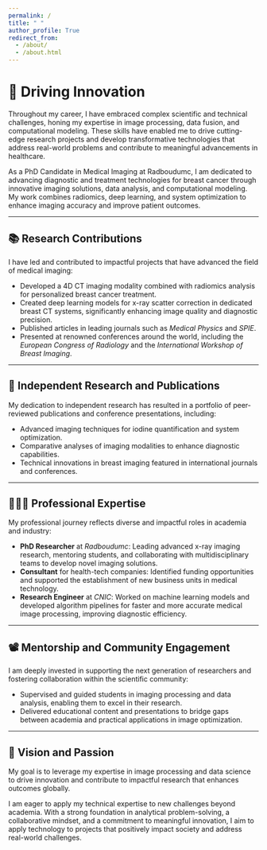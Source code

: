```yaml
---
permalink: /
title: " "
author_profile: True
redirect_from: 
  - /about/
  - /about.html
---
```


# 🔬 Driving Innovation  
Throughout my career, I have embraced complex scientific and technical challenges, honing my expertise in image processing, data fusion, and computational modeling. These skills have enabled me to drive cutting-edge research projects and develop transformative technologies that address real-world problems and contribute to meaningful advancements in healthcare.

As a PhD Candidate in Medical Imaging at Radboudumc, I am dedicated to advancing diagnostic and treatment technologies for breast cancer through innovative imaging solutions, data analysis, and computational modeling. My work combines radiomics, deep learning, and system optimization to enhance imaging accuracy and improve patient outcomes.  

---

## 📚 Research Contributions  
I have led and contributed to impactful projects that have advanced the field of medical imaging:  

- Developed a 4D CT imaging modality combined with radiomics analysis for personalized breast cancer treatment.  
- Created deep learning models for x-ray scatter correction in dedicated breast CT systems, significantly enhancing image quality and diagnostic precision.  
- Published articles in leading journals such as *Medical Physics* and *SPIE*.  
- Presented at renowned conferences around the world, including the *European Congress of Radiology* and the *International Workshop of Breast Imaging*.  

---

## 📜 Independent Research and Publications  
My dedication to independent research has resulted in a portfolio of peer-reviewed publications and conference presentations, including:  

- Advanced imaging techniques for iodine quantification and system optimization.  
- Comparative analyses of imaging modalities to enhance diagnostic capabilities.  
- Technical innovations in breast imaging featured in international journals and conferences.  

---

## 👨🏻‍🔬 Professional Expertise  
My professional journey reflects diverse and impactful roles in academia and industry:  

- **PhD Researcher** at *Radboudumc*: Leading advanced x-ray imaging research, mentoring students, and collaborating with multidisciplinary teams to develop novel imaging solutions.  
- **Consultant** for health-tech companies: Identified funding opportunities and supported the establishment of new business units in medical technology.  
- **Research Engineer** at *CNIC*: Worked on machine learning models and developed algorithm pipelines for faster and more accurate medical image processing, improving diagnostic efficiency.  

---

## 📽️ Mentorship and Community Engagement  
I am deeply invested in supporting the next generation of researchers and fostering collaboration within the scientific community:  

- Supervised and guided students in imaging processing and data analysis, enabling them to excel in their research.  
- Delivered educational content and presentations to bridge gaps between academia and practical applications in image optimization.  

---

## 🌟 Vision and Passion   

My goal is to leverage my expertise in image processing and data science to drive innovation and contribute to impactful research that enhances outcomes globally.  

I am eager to apply my technical expertise to new challenges beyond academia. With a strong foundation in analytical problem-solving, a collaborative mindset, and a commitment to meaningful innovation, I aim to apply technology to projects that positively impact society and address real-world challenges.  
